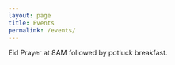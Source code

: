 ```yaml
---
layout: page
title: Events
permalink: /events/
---
```

Eid Prayer at 8AM followed by potluck breakfast.
